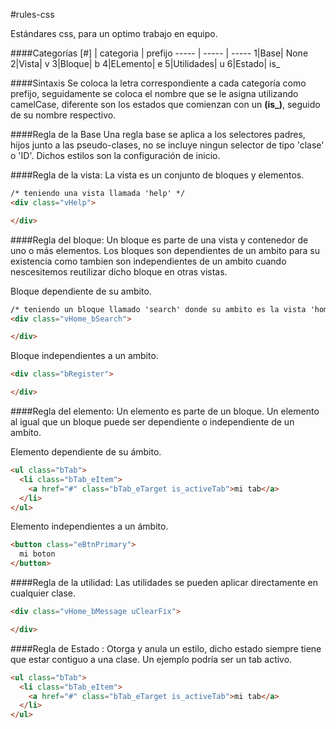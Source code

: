#rules-css

Estándares css, para un optimo trabajo en equipo.

####Categorías
[#] | categoria | prefijo
----- | ----- | -----
1|Base| None
2|Vista| v
3|Bloque| b
4|ELemento| e
5|Utilidades| u
6|Estado| is_

####Sintaxis
Se coloca la letra correspondiente a cada categoría como prefijo, seguidamente se coloca el nombre que se le asigna utilizando camelCase,
diferente son los estados que comienzan con un **(is_)**, seguido de su nombre respectivo.

####Regla de la Base
Una regla base se aplica a los selectores padres, hijos junto a las
pseudo-clases, no se incluye ningun selector de tipo 'clase' o 'ID'.
Dichos estilos son la configuración de inicio.

####Regla de la vista:
La vista es un conjunto de bloques y elementos.

```html
/* teniendo una vista llamada 'help' */
<div class="vHelp">

</div>
```

####Regla del bloque:
Un bloque es parte de una vista y contenedor de uno o más elementos.
Los bloques son dependientes de un ambito para su existencia como tambien son independientes de un ambito cuando nescesitemos reutilizar dicho bloque en otras vistas.

Bloque dependiente de su ambito.
```html
/* teniendo un bloque llamado 'search' donde su ambito es la vista 'home' */
<div class="vHome_bSearch">

</div>
```
Bloque independientes a un ambito.
```html
<div class="bRegister">

</div>
```
####Regla del elemento:
Un elemento es parte de un bloque.
Un elemento al igual que un bloque puede ser dependiente o independiente de un ambito.

Elemento dependiente de su ámbito.
```html
<ul class="bTab">
  <li class="bTab_eItem">
    <a href="#" class="bTab_eTarget is_activeTab">mi tab</a>
  </li>
</ul>
```
Elemento independientes a un ámbito.
```html
<button class="eBtnPrimary">
  mi boton
</button>
```
####Regla de la utilidad:
Las utilidades se pueden aplicar directamente en cualquier clase.
```html
<div class="vHome_bMessage uClearFix">

</div>
```
####Regla de Estado :
Otorga y anula un estilo, dicho estado siempre tiene que estar contiguo a una clase.
Un ejemplo podría ser un tab activo.
```html
<ul class="bTab">
  <li class="bTab_eItem">
    <a href="#" class="bTab_eTarget is_activeTab">mi tab</a>
  </li>
</ul>
```
